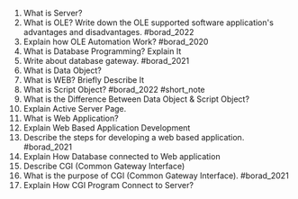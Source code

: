 1. What is Server?
2. What is OLE? Write down the OLE supported software application's advantages and disadvantages. #borad_2022 
3. Explain how OLE Automation Work? #borad_2020 
4. What is Database Programming? Explain It
5. Write about database gateway. #borad_2021  
6. What is Data Object?
7. What is WEB? Briefly Describe It
8. What is Script Object? #borad_2022 #short_note 
9. What is the Difference Between Data Object & Script Object?
10. Explain Active Server Page.
11. What is Web Application?
12. Explain Web Based Application Development
13. Describe the steps for developing a web based application. #borad_2021 
14. Explain How Database connected to Web application
15. Describe CGI (Common Gateway Interface)
16. What is the purpose of CGI (Common Gateway Interface). #borad_2021 
17. Explain How CGI Program Connect to Server?